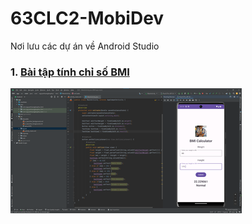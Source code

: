 # 63CLC2-MobiDev
Nơi lưu các dự án về Android Studio
### 1. [Bài tập tính chỉ số BMI](./BMI/app/src/main/java/com/nguyenhoangbaophuc/bmi/MainActivity.java)

<img src = "./BMI/app/src/main/res/drawable/img.png" max-width = "2000">